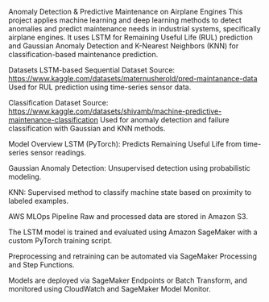 Anomaly Detection & Predictive Maintenance on Airplane Engines
This project applies machine learning and deep learning methods to detect anomalies and predict maintenance needs in industrial systems, specifically airplane engines. It uses LSTM for Remaining Useful Life (RUL) prediction and Gaussian Anomaly Detection and K-Nearest Neighbors (KNN) for classification-based maintenance prediction.

Datasets
LSTM-based Sequential Dataset
Source: https://www.kaggle.com/datasets/maternusherold/pred-maintanance-data
Used for RUL prediction using time-series sensor data.

Classification Dataset
Source: https://www.kaggle.com/datasets/shivamb/machine-predictive-maintenance-classification
Used for anomaly detection and failure classification with Gaussian and KNN methods.

Model Overview
LSTM (PyTorch): Predicts Remaining Useful Life from time-series sensor readings.

Gaussian Anomaly Detection: Unsupervised detection using probabilistic modeling.

KNN: Supervised method to classify machine state based on proximity to labeled examples.

AWS MLOps Pipeline
Raw and processed data are stored in Amazon S3.

The LSTM model is trained and evaluated using Amazon SageMaker with a custom PyTorch training script.

Preprocessing and retraining can be automated via SageMaker Processing and Step Functions.

Models are deployed via SageMaker Endpoints or Batch Transform, and monitored using CloudWatch and SageMaker Model Monitor.